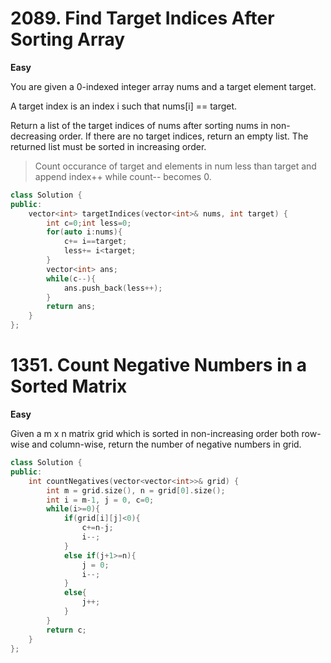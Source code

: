 # 2089. Find Target Indices After Sorting Array
**Easy**

You are given a 0-indexed integer array nums and a target element target.

A target index is an index i such that nums[i] == target.

Return a list of the target indices of nums after sorting nums in non-decreasing order. If there are no target indices, return an empty list. The returned list must be sorted in increasing order.

> Count occurance of target and elements in num less than target and append index++ while count-- becomes 0.

```c++
class Solution {
public:
    vector<int> targetIndices(vector<int>& nums, int target) {
        int c=0;int less=0;
        for(auto i:nums){
            c+= i==target;
            less+= i<target;
        }
        vector<int> ans;
        while(c--){
            ans.push_back(less++);
        }
        return ans;
    }
};
```

# 1351. Count Negative Numbers in a Sorted Matrix
**Easy**

Given a m x n matrix grid which is sorted in non-increasing order both row-wise and column-wise, return the number of negative numbers in grid.

```c++
class Solution {
public:
    int countNegatives(vector<vector<int>>& grid) {
        int m = grid.size(), n = grid[0].size();
        int i = m-1, j = 0, c=0;
        while(i>=0){
            if(grid[i][j]<0){
                c+=n-j;
                i--;
            }
            else if(j+1>=n){
                j = 0;
                i--;
            }
            else{
                j++;
            }
        }
        return c;
    }
};
```